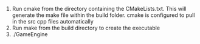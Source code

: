1. Run cmake from the directory containing the CMakeLists.txt. This will generate the make file within the build folder. cmake is configured to pull in the src cpp files automatically
2. Run make from the build directory to create the executable
3. ./GameEngine